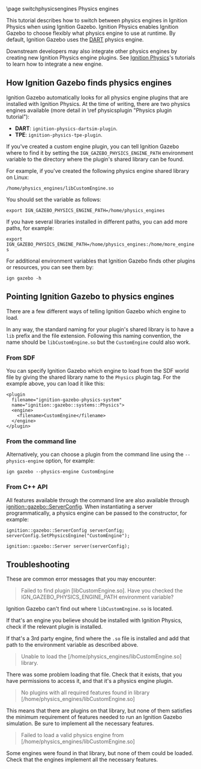 \page switchphysicsengines Physics engines

This tutorial describes how to switch between physics engines in Ignition Physics when using Ignition Gazebo.
Ignition Physics enables Ignition Gazebo to choose flexibly what physics engine to use at runtime.
By default, Ignition Gazebo uses the [DART](https://dartsim.github.io/) physics engine.

Downstream developers may also integrate other physics engines by creating new Ignition Physics engine plugins.
See [Ignition Physics](https://ignitionrobotics.org/api/physics/3.0/tutorials.html)'s tutorials to learn how to integrate a new engine.

## How Ignition Gazebo finds physics engines

Ignition Gazebo automatically looks for all physics engine plugins that are installed with Ignition Physics.
At the time of writing, there are two physics engines available (more detail in \ref physicsplugin "Physics plugin tutorial"):
- **DART**: `ignition-physics-dartsim-plugin`.
- **TPE**: `ignition-physics-tpe-plugin`.

If you've created a custom engine plugin, you can tell Ignition Gazebo where to find it by setting the `IGN_GAZEBO_PHYSICS_ENGINE_PATH` environment variable to the directory where the plugin's shared library can be found.

For example, if you've created the following physics engine shared library on Linux:

`/home/physics_engines/libCustomEngine.so`

You should set the variable as follows:

`export IGN_GAZEBO_PHYSICS_ENGINE_PATH=/home/physics_engines`

If you have several libraries installed in different paths, you can add more paths, for example:

`export IGN_GAZEBO_PHYSICS_ENGINE_PATH=/home/physics_engines:/home/more_engines`

For additional environment variables that Ignition Gazebo finds other plugins or resources, you can see them by:

`ign gazebo -h`

## Pointing Ignition Gazebo to physics engines

There are a few different ways of telling Ignition Gazebo which engine to load.

In any way, the standard naming for your plugin's shared library is to have a `lib` prefix and the file extension.
Following this naming convention, the name should be `libCustomEngine.so` but the `CustomEngine` could also work.

### From SDF

You can specify Ignition Gazebo which engine to load from the SDF world file by giving the shared library name to the `Physics` plugin tag.
For the example above, you can load it like this:

```{.xml}
<plugin
  filename="ignition-gazebo-physics-system"
  name="ignition::gazebo::systems::Physics">
  <engine>
    <filename>CustomEngine</filename>
  </engine>
</plugin>
```

### From the command line

Alternatively, you can choose a plugin from the command line using the
`--physics-engine` option, for example:

`ign gazebo --physics-engine CustomEngine`

### From C++ API

All features available through the command line are also available through [ignition::gazebo::ServerConfig](https://ignitionrobotics.org/api/gazebo/4.0/classignition_1_1gazebo_1_1ServerConfig.html).
When instantiating a server programmatically, a physics engine can be passed to the constructor, for example:

```
ignition::gazebo::ServerConfig serverConfig;
serverConfig.SetPhysicsEngine("CustomEngine");

ignition::gazebo::Server server(serverConfig);
```

## Troubleshooting
These are common error messages that you may encounter:

> Failed to find plugin [libCustomEngine.so]. Have you checked the IGN_GAZEBO_PHYSICS_ENGINE_PATH environment variable?

Ignition Gazebo can't find out where `libCustomEngine.so` is located.

If that's an engine you believe should be installed with Ignition Physics, check if the relevant plugin is installed.

If that's a 3rd party engine, find where the `.so` file is installed and add that path to the environment variable as described above.

> Unable to load the [/home/physics_engines/libCustomEngine.so] library.

There was some problem loading that file. Check that it exists, that you have permissions to access it, and that it's a physics engine plugin.

> No plugins with all required features found in library [/home/physics_engines/libCustomEngine.so]

This means that there are plugins on that library, but none of them satisfies the minimum requirement of features needed to run an Ignition Gazebo simulation.
Be sure to implement all the necessary features.

> Failed to load a valid physics engine from [/home/physics_engines/libCustomEngine.so]

Some engines were found in that library, but none of them could be loaded.
Check that the engines implement all the necessary features.
